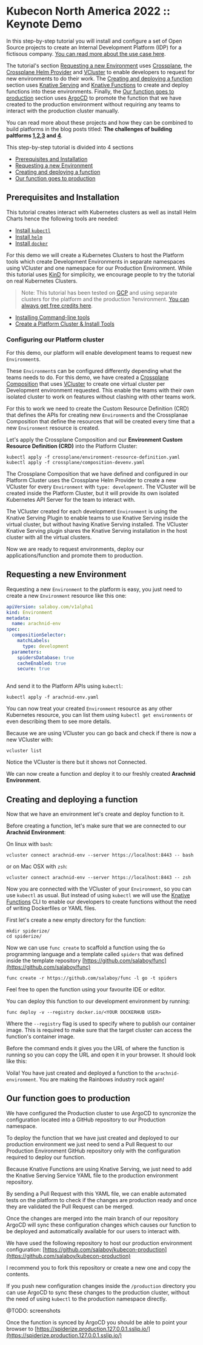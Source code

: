 # Kubecon North America 2022 :: Keynote Demo

In this step-by-step tutorial you will install and configure a set of Open Source projects to create an Internal Development Platform (IDP) for a fictisous company. [You can read more about the use case here](use-case.md).  

The tutorial's section [Requesting a new Environment](#requesting-a-new-environment) uses [Crossplane](https://crossplane.io), the [Crossplane Helm Provider](https://github.com/crossplane-contrib/provider-helm) and [VCluster](https://vcluster.com) to enable developers to request for new environments to do their work. The [Creating and deploying a function](#creating-and-deploying-a-function) section uses [Knative Serving](https://knative.dev) and [Knative Functions](https://github.com/knative/func) to create and deploy functions into these environments. Finally, the [Our function goes to production](#our-function-goes-to-production) section uses [ArgoCD](https://argoproj.github.io/cd) to promote the function that we have created to the production environment without requiring any teams to interact with the production cluster manually. 

You can read more about these projects and how they can be combined to build platforms in the  blog posts titled: **The challenges of building paltforms [1](https://salaboy.com/2022/09/29/the-challenges-of-platform-building-on-top-of-kubernetes-1-4/),[2](https://salaboy.com/2022/10/03/the-challenges-of-platform-building-on-top-of-kubernetes-2-4/),[3](https://salaboy.com/2022/10/17/the-challenges-of-platform-building-on-top-of-kubernetes-3-4/) and [4]()**.

This step-by-step tutorial is divided into 4 sections
- [Prerequisites and Installation](#prerequisites-and-installation)
- [Requesting a new Environment](#requesting-a-new-environment)
- [Creating and deploying a function](#requesting-a-new-environment)
- [Our function goes to production](#our-function-goes-to-production)


## Prerequisites and Installation 

This tutorial creates interact with Kubernetes clusters as well as install Helm Charts hence the following tools are needed: 
- [Install `kubectl`](https://kubernetes.io/docs/tasks/tools/)
- [Install `helm`](https://helm.sh/docs/intro/install/) 
- [Install `docker`](https://docs.docker.com/engine/install/)

For this demo we will create a Kubernetes Clusters to host the Platform tools which  create Development Environments in separate namespaces using VCluster and one namespace for our Production Environment. While this tutorial uses  [KinD](https://kind.sigs.k8s.io/) for simplicity, we encourage people to try the tutorial on real Kubernetes Clusters. 


> Note: This tutorial has been tested on [GCP](https://cloud.google.com/gcp)  and using separate clusters for the platform and the production ?environment. [You can always get free credits here](https://github.com/learnk8s/free-kubernetes).


- [Installing Command-line tools](installing-clis.md)
- [Create a Platform Cluster & Install Tools](platform-cluster.md)
  

### Configuring our Platform cluster

For this demo, our platform will enable development teams to request new `Environment`s.

These `Environment`s can be configured differently depending what the teams needs to do. For this demo, we have created a [Crossplane Composition](https://crossplane.io/docs/v1.9/concepts/composition.html) that uses [VCluster](https://www.vcluster.com/) to create one virtual cluster per Development environment requested. This enable the teams with their own isolated cluster to work on features without clashing with other teams work. 

For this to work we need to create the Custom Resource Definition (CRD) that defines the APIs for creating new `Environment`s and the Crossplanae Composition that define the resources that will be created every time that a new `Environment` resource is created. 

Let's apply the Crossplane Composition and our **Environment Custom Resource Definition (CRD)** into the Platform Cluster:
```
kubectl apply -f crossplane/environment-resource-definition.yaml
kubectl apply -f crossplane/composition-devenv.yaml
```

The Crossplane Composition that we have defined and configured in our Platform Cluster uses the Crossplane Helm Provider to create a new VCluster for every `Environment` with `type: development`. The VCluster will be created inside the Platform Cluster, but it will provide its own isolated Kubernetes API Server for the team to interact with. 

The VCluster created for each development `Environment` is using the Knative Serving Plugin to enable teams to use Knative Serving inside the virtual cluster, but without having Knative Serving installed. The VCluster Knative Serving plugin shares the Knative Serving installation in the host cluster with all the virtual clusters.

Now we are ready to request environments, deploy our applications/function and promote them to production. 

## Requesting a new Environment 

Requesting a new `Environment` to the platform is easy, you just need to create a new `Environment` resource like this one: 

```arachnid-env.yaml
apiVersion: salaboy.com/v1alpha1
kind: Environment
metadata:
  name: arachnid-env
spec:
  compositionSelector:
    matchLabels:
      type: development
  parameters: 
    spidersDatabase: true
    cacheEnabled: true
    secure: true
    
```

And send it to the Platform APIs using `kubectl`:

```
kubectl apply -f arachnid-env.yaml
```

You can now treat your created `Environment` resource as any other Kubernetes resource, you can list them using `kubectl get environments` or even describing them to see more details. 

Because we are using VCluster you can go back and check if there is now a new VCluster with:

```
vcluster list 
```

Notice the VCluster is there but it shows not Connected.


We can now create a function and deploy it to our freshly created **Arachnid Environment**.

## Creating and deploying a function

Now that we have an environment let's create and deploy function to it.

Before creating a function, let's make sure that we are connected to our **Arachnid Environment**: 

On linux with `bash`:
```
vcluster connect arachnid-env --server https://localhost:8443 -- bash
```
or on Mac OSX with `zsh`:

```
vcluster connect arachnid-env --server https://localhost:8443 -- zsh
```

Now you are connected with the VCluster of your `Environment`, so you can use `kubectl` as usual. But instead of using `kubectl` we will use the [Knative Functions](https://github.com/knative/func) CLI to enable our developers to create functions without the need of writing Dockerfiles or YAML files. 

First let's create a new empty directory for the function:
```
mkdir spiderize/
cd spiderize/
```
Now we can use `func create` to scaffold a function using the `Go` programming language and a template called `spiders` that was defined inside the template repository [https://github.com/salaboy/func](https://github.com/salaboy/func)
```
func create -r https://github.com/salaboy/func -l go -t spiders
```

Feel free to open the function using your favourite IDE or editor.

You can deploy this function to our development environment by running: 

```
func deploy -v --registry docker.io/<YOUR DOCKERHUB USER>
```

Where the `--registry` flag is used to specify where to publish our container image. This is required to make sure that the target cluster can access the function's container image.

Before the command ends it gives you the URL of where the function is running so you can copy the URL and open it in your browser. It should look like this: 

[]()


Voila! You have just created and deployed a function to the `arachnid-environment`. 
You are making the Rainbows industry rock again!


## Our function goes to production

We have configured the Production cluster to use ArgoCD to syncronize the configuration located into a GitHub repository to our Production namespace. 

To deploy the function that we have just created and deployed to our production environment we just need to send a Pull Request to our Production Environment GitHub repository only with the configuration required to deploy our function. 

Because Knative Functions are using Knative Serving, we just need to add the Knative Serving Service YAML file to the production environment repository.
 
By sending a Pull Request with this YAML file, we can enable automated tests on the platform to check if the changes are production ready and once they are validated the Pull Request can be merged. 

Once the changes are merged into the main branch of our repository ArgoCD will sync these configuration changes which causes our function to be deployed and automatically available for our users to interact with. 

We have used the following repository to host our production environment configuration: 
[https://github.com/salaboy/kubecon-production](https://github.com/salaboy/kubecon-production)

I recommend you to fork this repository or create a new one and copy the contents. 

If you push new configuration changes inside the `/production` directory you can use ArgoCD to sync these changes to the production cluster, without the need of using `kubectl` to the production namespace directly. 

@TODO: screenshots

Once the function is synced by ArgoCD you should be able to point your browser to [https://spiderize.production.127.0.0.1.sslip.io/](https://spiderize.production.127.0.0.1.sslip.io/)


